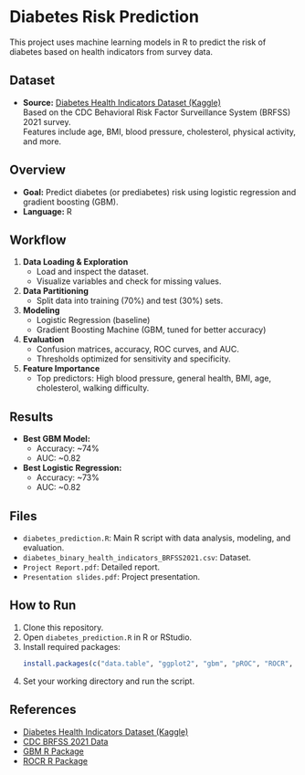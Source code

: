 # Diabetes Risk Prediction

This project uses machine learning models in R to predict the risk of diabetes based on health indicators from survey data.

## Dataset

- **Source:** [Diabetes Health Indicators Dataset (Kaggle)](https://www.kaggle.com/datasets/julnazz/diabetes-health-indicators-dataset/data)  
  Based on the CDC Behavioral Risk Factor Surveillance System (BRFSS) 2021 survey.  
  Features include age, BMI, blood pressure, cholesterol, physical activity, and more.

## Overview

- **Goal:** Predict diabetes (or prediabetes) risk using logistic regression and gradient boosting (GBM).
- **Language:** R

## Workflow

1. **Data Loading & Exploration**
    - Load and inspect the dataset.
    - Visualize variables and check for missing values.
2. **Data Partitioning**
    - Split data into training (70%) and test (30%) sets.
3. **Modeling**
    - Logistic Regression (baseline)
    - Gradient Boosting Machine (GBM, tuned for better accuracy)
4. **Evaluation**
    - Confusion matrices, accuracy, ROC curves, and AUC.
    - Thresholds optimized for sensitivity and specificity.
5. **Feature Importance**
    - Top predictors: High blood pressure, general health, BMI, age, cholesterol, walking difficulty.

## Results

- **Best GBM Model:**  
  - Accuracy: ~74%  
  - AUC: ~0.82
- **Best Logistic Regression:**  
  - Accuracy: ~73%  
  - AUC: ~0.82

## Files

- `diabetes_prediction.R`: Main R script with data analysis, modeling, and evaluation.
- `diabetes_binary_health_indicators_BRFSS2021.csv`: Dataset.
- `Project Report.pdf`: Detailed report.
- `Presentation slides.pdf`: Project presentation.

## How to Run

1. Clone this repository.
2. Open `diabetes_prediction.R` in R or RStudio.
3. Install required packages:
    ```r
    install.packages(c("data.table", "ggplot2", "gbm", "pROC", "ROCR", "dplyr"))
    ```
4. Set your working directory and run the script.

## References

- [Diabetes Health Indicators Dataset (Kaggle)](https://www.kaggle.com/datasets/julnazz/diabetes-health-indicators-dataset/data)
- [CDC BRFSS 2021 Data](https://www.cdc.gov/brfss/)
- [GBM R Package](https://cran.r-project.org/web/packages/gbm/)
- [ROCR R Package](https://cran.r-project.org/web/packages/ROCR/)
